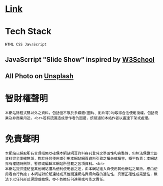 # [Link](https://austin362667.github.io/)

Tech Stack
====
```
HTML CSS JavaScript
```
JavaScrript "Slide Show" inspired by [W3School](https://www.w3schools.com/howto/howto_js_slideshow.asp)
----
All Photo on [Unsplash](https://unsplash.com/license)
----

智財權聲明
====
```
本網站除程式碼以外之資料，包括但不限於多媒體(圖片、影片等)均取得合法使用授權，包括商業及非商業用途。<br>若有疏漏造成原作者的困擾，煩請通知本站作者以盡速下架或處理。
```

免責聲明
====
```
本網站已採取所有合理措施以確保本網站網頁資料在刊登時之準確性和完整性，但無法保證全部資料完全準確無誤，對於任何使用或引用本網站網頁資料引致之損失或損害，概不負責；本網站亦有權隨時刪除、暫停或編輯本網站所登載之各項資料。<br>
本網站提供連結至其他網站僅為便利使用者之途，由本網站進入與使用其他網站之風險，應由使用者自行負擔；本網站對於超連結或其他關連網站資訊內容的適法性、真實正確性或完整性，無法予以任何形式保證或擔保，亦不負擔任何連帶或可能之責任。
```
